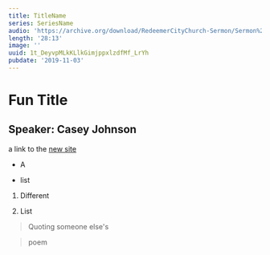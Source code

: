 ```yaml
---
title: TitleName
series: SeriesName
audio: 'https://archive.org/download/RedeemerCityChurch-Sermon/Sermon%2020190929.mp3'
length: '28:13'
image: ''
uuid: 1t_DeyvpMLkKLlkGimjppxlzdfMf_LrYh
pubdate: '2019-11-03'
---
```

  # Fun Title


  ## Speaker: Casey Johnson


  a link to the [new site](https://zmcandee.github.io/RedeemerCityChurch/index.html)


  * A 

  * list


  1. Different

  2. List


  > Quoting someone else's

  > poem
